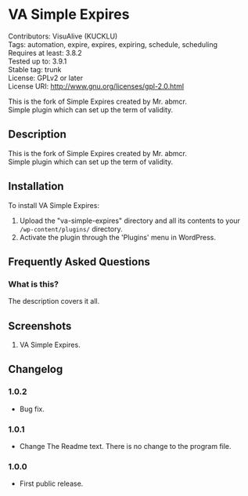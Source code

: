 # VA Simple Expires
Contributors: VisuAlive (KUCKLU)  
Tags: automation, expire, expires, expiring, schedule, scheduling  
Requires at least: 3.8.2  
Tested up to: 3.9.1  
Stable tag: trunk  
License: GPLv2 or later  
License URI: http://www.gnu.org/licenses/gpl-2.0.html

This is the fork of Simple Expires created by Mr. abmcr.  
Simple plugin which can set up the term of validity.  

## Description

This is the fork of Simple Expires created by Mr. abmcr.  
Simple plugin which can set up the term of validity.

## Installation

To install VA Simple Expires:

1. Upload the "va-simple-expires" directory and all its contents to your `/wp-content/plugins/` directory.
2. Activate the plugin through the 'Plugins' menu in WordPress.

## Frequently Asked Questions
### What is this?

The description covers it all.

## Screenshots

1. VA Simple Expires.

## Changelog
### 1.0.2
* Bug fix.

### 1.0.1
* Change The Readme text.
There is no change to the program file.

### 1.0.0
* First public release.


